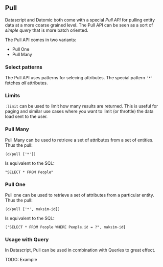 ## Pull

Datascript and Datomic both come with a special *Pull API* for pulling entity data at a more coarse grained level. The Pull API can be seen as a sort of *simple query* that is more batch oriented.

The Pull API comes in two variants:
- Pull One
- Pull Many

### Select patterns

The Pull API uses patterns for selecing attributes.
The special pattern `'*'` fetches *all* attributes.

### Limits

`:limit` can be used to limit how many results are returned. This is useful for paging and similar use cases where you want to limit (or throttle) the data load sent to the user.

### Pull Many

Pull Many can be used to retrieve a set of attributes from a set of entities.
Thus the pull:

`(d/pull ['*'])`

Is equivalent to the SQL:

`"SELECT * FROM People"`

### Pull One

Pull one can be used to retrieve a set of attributes from a particular entity.
Thus the pull:

`(d/pull ['*', maksim-id])`

Is equivalent to the SQL:

`["SELECT * FROM People WHERE People.id = ?", maksim-id]`

### Usage with Query

In Datascript, Pull can be used in combination with Queries to great effect.

TODO: Example



